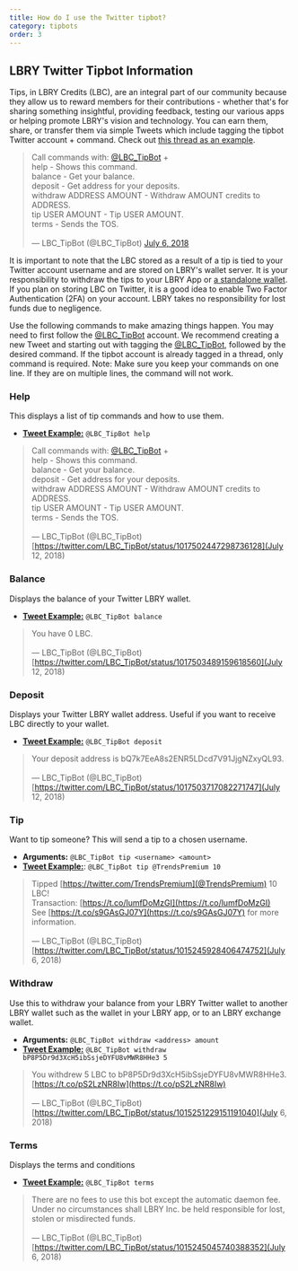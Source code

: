 ```yaml
---
title: How do I use the Twitter tipbot?
category: tipbots
order: 3
---
```


## LBRY Twitter Tipbot Information

Tips, in LBRY Credits (LBC), are an integral part of our community because they allow us to reward members for their contributions - whether that's for sharing something insightful, providing feedback, testing our various apps or helping promote LBRY's vision and technology. You can earn them, share, or transfer them via simple Tweets which include tagging the tipbot Twitter account + command. Check out [this thread as an example](https://twitter.com/TomZarebczan/status/1015244426841677826).

> Call commands with: [@LBC_TipBot](https://twitter.com/LBC_TipBot) +<br/>
> help - Shows this command.<br/>
> balance - Get your balance.<br/>
> deposit - Get address for your deposits.<br/>
> withdraw ADDRESS AMOUNT - Withdraw AMOUNT credits to ADDRESS.<br/>
> tip USER AMOUNT - Tip USER AMOUNT.<br/>
> terms - Sends the TOS.<br/><br/>
> &mdash; LBC_TipBot (@LBC_TipBot) [July 6, 2018](https://twitter.com/LBC_TipBot/status/1015264401836765184)

It is important to note that the LBC stored as a result of a tip is tied to your Twitter account username and are stored on LBRY's wallet server. It is your responsibility to withdraw the tips to your LBRY App or [a standalone wallet](/faq/standalone-wallet). If you plan on storing LBC on Twitter, it is a good idea to enable Two Factor Authentication (2FA) on your account. LBRY takes no responsibility for lost funds due to negligence.

Use the following commands to make amazing things happen. You may need to first follow the [@LBC_TipBot](https://twitter.com/LBC_TipBot) account. We recommend creating a new Tweet and starting out with tagging the [@LBC_TipBot](https://twitter.com/LBC_TipBot), followed by the desired command. If the tipbot account is already tagged in a thread, only command is required. Note: Make sure you keep your commands on one line. If they are on multiple lines, the command will not work.

### Help
This displays a list of tip commands and how to use them.

- [**Tweet Example:**](https://twitter.com/TomZarebczan/status/1015245364490833920) `@LBC_TipBot help`

> Call commands with: [@LBC_TipBot](https://twitter.com/LBC_TipBot) +<br/>
> help - Shows this command.<br/>
> balance - Get your balance.<br/>
> deposit - Get address for your deposits.<br/>
> withdraw ADDRESS AMOUNT - Withdraw AMOUNT credits to ADDRESS.<br/>
> tip USER AMOUNT - Tip USER AMOUNT.<br/>
> terms - Sends the TOS.</br></br>
> &mdash; LBC_TipBot (@LBC_TipBot) [https://twitter.com/LBC_TipBot/status/1017502447298736128](July 12, 2018)

### Balance
Displays the balance of your Twitter LBRY wallet.

- [**Tweet Example:**](https://twitter.com/TomZarebczan/status/1015244426841677826) `@LBC_TipBot balance`

> You have 0 LBC.</br><br/>
> &mdash; LBC_TipBot (@LBC_TipBot) [https://twitter.com/LBC_TipBot/status/1017503489159618560](July 12, 2018)

### Deposit
Displays your Twitter LBRY wallet address. Useful if you want to receive LBC directly to your wallet.

- [**Tweet Example:**](https://twitter.com/TomZarebczan/status/1015244855247888384) `@LBC_TipBot deposit`

> Your deposit address is bQ7k7EeA8s2ENR5LDcd7V91JjgNZxyQL93.</br></br>
> &mdash; LBC_TipBot (@LBC_TipBot) [https://twitter.com/LBC_TipBot/status/1017503717082271747](July 12, 2018)

### Tip
Want to tip someone? This will send a tip to a chosen username.

- **Arguments:** `@LBC_TipBot tip <username> <amount>`
- [**Tweet Example:**](https://twitter.com/TomZarebczan/status/1015245926691205120): `@LBC_TipBot tip @TrendsPremium 10`

> Tipped [https://twitter.com/TrendsPremium](@TrendsPremium) 10 LBC!<br/>
> Transaction: [https://t.co/lumfDoMzGI](https://t.co/lumfDoMzGI)<br/>
> See [https://t.co/s9GAsGJ07Y](https://t.co/s9GAsGJ07Y) for more information.</br></br>
> &mdash; LBC_TipBot (@LBC_TipBot) [https://twitter.com/LBC_TipBot/status/1015245928406474752](July 6, 2018)

### Withdraw
Use this to withdraw your balance from your LBRY Twitter wallet to another LBRY wallet such as the wallet in your LBRY app, or to an LBRY exchange wallet.

- **Arguments:** `@LBC_TipBot withdraw <address> amount`
- [**Tweet Example:**](https://twitter.com/TrendsPremium/status/1015251227599364096) `@LBC_TipBot withdraw bP8P5Dr9d3XcH5ibSsjeDYFU8vMWR8HHe3 5`

> You withdrew 5 LBC to bP8P5Dr9d3XcH5ibSsjeDYFU8vMWR8HHe3. [https://t.co/pS2LzNR8Iw](https://t.co/pS2LzNR8Iw)</br></br>
> &mdash; LBC_TipBot (@LBC_TipBot) [https://twitter.com/LBC_TipBot/status/1015251229151191040](July 6, 2018)

### Terms
Displays the terms and conditions

- [**Tweet Example:**](https://twitter.com/TomZarebczan/status/1015245044415156225) `@LBC_TipBot terms`

> There are no fees to use this bot except the automatic daemon fee.<br/>
> Under no circumstances shall LBRY Inc. be held responsible for lost, stolen or misdirected funds.</br></br>
> &mdash; LBC_TipBot (@LBC_TipBot) [https://twitter.com/LBC_TipBot/status/1015245045740388352](July 6, 2018)
